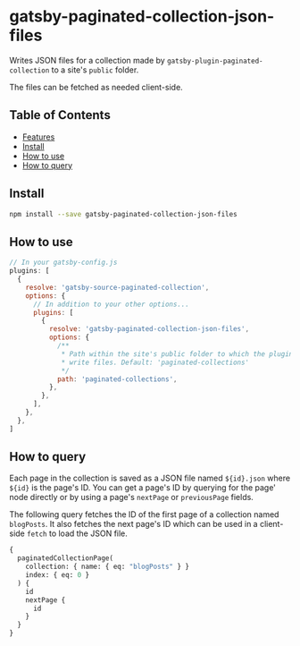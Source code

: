 # gatsby-paginated-collection-json-files

Writes JSON files for a collection made by `gatsby-plugin-paginated-collection`
to a site's `public` folder.

The files can be fetched as needed client-side.

## Table of Contents

- [Features](#features)
- [Install](#install)
- [How to use](#how-to-use)
- [How to query](#how-to-query)

## Install

```sh
npm install --save gatsby-paginated-collection-json-files
```

## How to use

```javascript
// In your gatsby-config.js
plugins: [
  {
    resolve: 'gatsby-source-paginated-collection',
    options: {
      // In addition to your other options...
      plugins: [
        {
          resolve: 'gatsby-paginated-collection-json-files',
          options: {
            /**
             * Path within the site's public folder to which the plugin will
             * write files. Default: 'paginated-collections'
             */
            path: 'paginated-collections',
          },
        },
      ],
    },
  },
]
```

## How to query

Each page in the collection is saved as a JSON file named `${id}.json` where
`${id}` is the page's ID. You can get a page's ID by querying for the page' node
directly or by using a page's `nextPage` or `previousPage` fields.

The following query fetches the ID of the first page of a collection named
`blogPosts`. It also fetches the next page's ID which can be used in a
client-side `fetch` to load the JSON file.

```graphql
{
  paginatedCollectionPage(
    collection: { name: { eq: "blogPosts" } }
    index: { eq: 0 }
  ) {
    id
    nextPage {
      id
    }
  }
}
```
